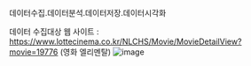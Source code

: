 데이터수집.데이터분석.데이터저장.데이터시각화

데이터 수집대상 웹 사이트 : https://www.lottecinema.co.kr/NLCHS/Movie/MovieDetailView?movie=19776 (영화 엘리멘탈)
![image](https://github.com/hz6450/2023-1-ImmersiveCamp/assets/59460811/dfe95052-c64a-4443-9f3b-26f0fb46ed2d)
